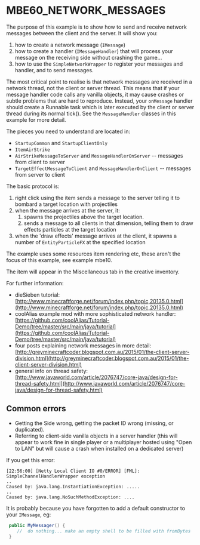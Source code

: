 # MBE60_NETWORK_MESSAGES

The purpose of this example is to show how to send and receive network messages between the client and the server. It will show you:

1. how to create a network message (`IMessage`)
1. how to create a handler (`IMessageHandler`) that will process your message on the receiving side without crashing the game...
1. how to use the `SimpleNetworkWrapper` to register your messages and handler, and to send messages.

The most critical point to realise is that network messages are received in a network thread, not the client or server thread. This means that if your message handler code calls any vanilla objects, it may cause crashes or subtle problems that are hard to reproduce. Instead, your `onMessage` handler should create a Runnable task which is later executed by the client or server thread during its normal tick(). See the `MessageHandler` classes in this example for more detail.

The pieces you need to understand are located in:

* `StartupCommon` and `StartupClientOnly`
* `ItemAirStrike`
* `AirStrikeMessageToServer` and `MessageHandlerOnServer` -- messages from client to server
* `TargetEffectMessageToClient` and `MessageHandlerOnClient` -- messages from server to client

The basic protocol is:

1. right click using the item sends a message to the server telling it to bombard a target location with projectiles
1. when the message arrives at the server, it:
    1. spawns the projectiles above the target location.
    1. sends a message to all clients in that dimension, telling them to draw effects particles at the target location
1. when the 'draw effects' message arrives at the client, it spawns a number of `EntityParticleFX` at the specified location

The example uses some resources item rendering etc, these aren't the focus of this example, see example mbe10.

The item will appear in the Miscellaneous tab in the creative inventory.

For further information:

* dieSieben tutorial: [http://www.minecraftforge.net/forum/index.php/topic,20135.0.html](http://www.minecraftforge.net/forum/index.php/topic,20135.0.html)
* coolAlias example mod with more sophisticated network handler: [https://github.com/coolAlias/Tutorial-Demo/tree/master/src/main/java/tutorial](https://github.com/coolAlias/Tutorial-Demo/tree/master/src/main/java/tutorial)
* four posts explaining network messages in more detail: [http://greyminecraftcoder.blogspot.com.au/2015/01/the-client-server-division.html](http://greyminecraftcoder.blogspot.com.au/2015/01/the-client-server-division.html)
* general info on thread safety: [http://www.javaworld.com/article/2076747/core-java/design-for-thread-safety.html](http://www.javaworld.com/article/2076747/core-java/design-for-thread-safety.html)

## Common errors

* Getting the Side wrong, getting the packet ID wrong (missing, or duplicated).
* Referring to client-side vanilla objects in a server handler (this will appear to work fine in single player or a multiplayer hosted using "Open to LAN" but will cause a crash when installed on a dedicated server)

If you get this error:

```
[22:56:00] [Netty Local Client IO #0/ERROR] [FML]: SimpleChannelHandlerWrapper exception
..
Caused by: java.lang.InstantiationException: .....
..
Caused by: java.lang.NoSuchMethodException: ....
```

It is probably because you have forgotten to add a default constructor to your `IMessage`, eg:

```java
 public MyMessager() {
    //  do nothing... make an empty shell to be filled with fromBytes
 }
```
